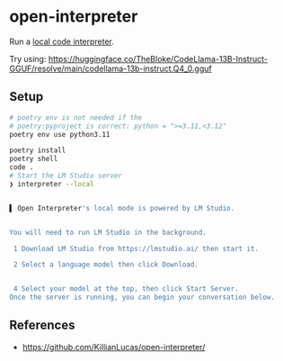 # open-interpreter

Run a [local code interpreter](https://github.com/KillianLucas/open-interpreter/).

Try using: <https://huggingface.co/TheBloke/CodeLlama-13B-Instruct-GGUF/resolve/main/codellama-13b-instruct.Q4_0.gguf>

## Setup

```bash
# poetry env is not needed if the
# poetry:pyproject is correct: python = ">=3.11,<3.12"
poetry env use python3.11

poetry install
poetry shell
code .
# Start the LM Studio server
❯ interpreter --local


▌ Open Interpreter's local mode is powered by LM Studio.


You will need to run LM Studio in the background.

 1 Download LM Studio from https://lmstudio.ai/ then start it.

 2 Select a language model then click Download.


 4 Select your model at the top, then click Start Server.
Once the server is running, you can begin your conversation below.
```

## References

- <https://github.com/KillianLucas/open-interpreter/>
